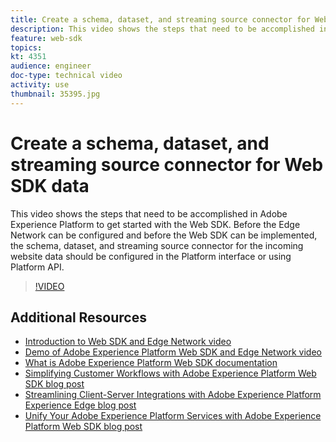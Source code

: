 ```yaml
---
title: Create a schema, dataset, and streaming source connector for Web SDK data
description: This video shows the steps that need to be accomplished in Adobe Experience Platform to get started with the Web SDK. Before the Edge Network can be configured and before the Web SDK can be implemented, the schema, dataset, and streaming source connector for the incoming website data should be configured in the Platform interface or using Platform API.
feature: web-sdk
topics:
kt: 4351
audience: engineer
doc-type: technical video
activity: use
thumbnail: 35395.jpg
---
```


# Create a schema, dataset, and streaming source connector for Web SDK data

This video shows the steps that need to be accomplished in Adobe Experience Platform to get started with the Web SDK. Before the Edge Network can be configured and before the Web SDK can be implemented, the schema, dataset, and streaming source connector for the incoming website data should be configured in the Platform interface or using Platform API.

>[!VIDEO](https://video.tv.adobe.com/v/35395?quality=12&learn=on)

## Additional Resources

* [Introduction to Web SDK and Edge Network video](introduction-to-web-sdk-and-edge-network.md)
* [Demo of Adobe Experience Platform Web SDK and Edge Network video](demo-of-web-sdk-and-edge-network.md)
* [What is Adobe Experience Platform Web SDK documentation](https://docs.adobe.com/content/help/en/experience-platform/edge/home.html)
* [Simplifying Customer Workflows with Adobe Experience Platform Web SDK blog post](https://medium.com/adobetech/simplifying-customer-workflows-with-adobe-experience-platform-web-sdk-4e54fe134f4a)
* [Streamlining Client-Server Integrations with Adobe Experience Platform Experience Edge blog post](https://medium.com/adobetech/streamlining-client-server-integrations-with-adobe-experience-platform-experience-edge-1caaef887172)
* [Unify Your Adobe Experience Platform Services with Adobe Experience Platform Web SDK blog post](https://medium.com/adobetech/unify-your-adobe-experience-platform-services-with-adobe-experience-platform-web-sdk-75cf6851a9fc)